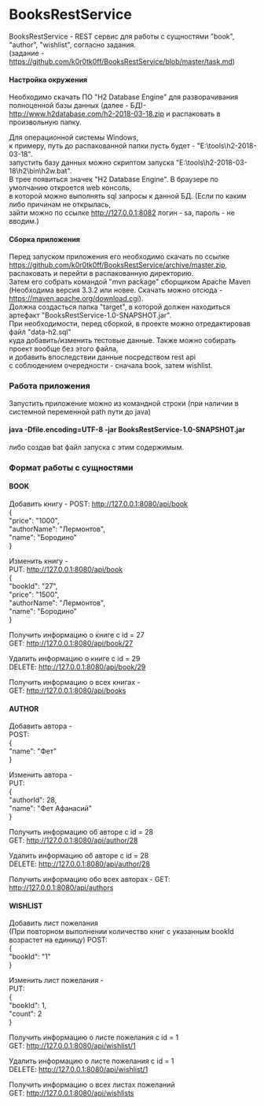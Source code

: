 # BooksRestService
BooksRestService - REST сервис для работы с сущностями "book", "author", "wishlist", согласно задания.  
(задание - https://github.com/k0r0tk0ff/BooksRestService/blob/master/task.md)

#### Настройка окружения  
Необходимо скачать ПО "H2 Database Engine" для разворачивания полноценной базы данных (далее - БД)-  
http://www.h2database.com/h2-2018-03-18.zip и распаковать в произвольную папку.   

Для операционной системы Windows,   
к примеру, путь до распакованной папки пусть будет - "E:\tools\h2-2018-03-18".     
запустить базу данных можно скриптом запуска "E:\tools\h2-2018-03-18\h2\bin\h2w.bat".    
В трее появиться значек "H2 Database Engine". В браузере по умолчанию откроется web консоль,    
в которой можно выполнять sql запросы к данной БД. (Если по каким либо причинам не открылась,      
зайти можно по ссылке http://127.0.0.1:8082 логин - sa, пароль - не вводим.)    

#### Сборка приложения      
Перед запуском приложения его необходимо скачать по ссылке     
https://github.com/k0r0tk0ff/BooksRestService/archive/master.zip,  
распаковать и перейти в распакованную директорию.    
Затем его собрать командой "mvn package" сборщиком Apache Maven      
(Необходима версия 3.3.2 или новее. Скачать можно отсюда - https://maven.apache.org/download.cgi).  
Должна создасться папка "target", в которой должен находиться артефакт "BooksRestService-1.0-SNAPSHOT.jar".  
При необходимости, перед сборкой, в проекте можно отредактировав файл "data-h2.sql"  
куда добавить/изменить тестовые данные. Также можно собирать проект вообще без этого файла,    
и добавить впоследствии данные посредством rest api   
с соблюдением очередности - сначала book, затем wishlist.    

### Работа приложения   
Запустить приложение можно из командной строки (при наличии в системной переменной path пути до java)    
#### java -Dfile.encoding=UTF-8 -jar BooksRestService-1.0-SNAPSHOT.jar    
либо создав bat файл запуска с этим содержимым.

### Формат работы с сущностями   
#### BOOK 
Добавить книгу -
POST: http://127.0.0.1:8080/api/book    
{  
    "price": "1000",  
    "authorName": "Лермонтов",  
    "name": "Бородино"  
}  

Изменить книгу -  
PUT: http://127.0.0.1:8080/api/book  
{  
	"bookId": "27",  
    "price": "1500",  
    "authorName": "Лермонтов",  
    "name": "Бородино"  
}  

Получить информацию о книге с id = 27  
GET: http://127.0.0.1:8080/api/book/27  

Удалить информацию о книге с id = 29  
DELETE: http://127.0.0.1:8080/api/book/29     

Получить информацию о всех книгах -  
GET: http://127.0.0.1:8080/api/books    

#### AUTHOR  
Добавить автора -  
POST:  
{  
    "name": "Фет"  
}  

Изменить автора -  
PUT:  
{  
    "authorId": 28,  
    "name": "Фет Афанасий"  
}  

Получить информацию об авторе с id = 28  
GET: http://127.0.0.1:8080/api/author/28  

Удалить информацию об авторе с id = 28  
DELETE: http://127.0.0.1:8080/api/author/28  

Получить информацию обо всех авторах - 
GET: http://127.0.0.1:8080/api/authors  

#### WISHLIST  
Добавить лист пожелания  
(При повторном выполнении количество книг с указанным bookId возрастет на единицу)
POST:  
{  
    "bookId": "1"  
}  

Изменить лист пожелания -    
PUT:    
{    
    "bookId": 1,    
    "count": 2     
}    

Получить информацию о листе пожелания с id = 1   
GET: http://127.0.0.1:8080/api/wishlist/1  

Удалить информацию о листе пожелания с id = 1   
DELETE: http://127.0.0.1:8080/api/wishlist/1  

Получить информацию о всех листах пожеланий  
GET: http://127.0.0.1:8080/api/wishlists  

